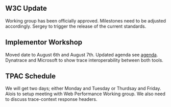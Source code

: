 ## W3C Update

Working group has been officially approved. Milestones need to be adjusted accordingly. Sergey to trigger the release of the current standards.

## Implementor Workshop

Moved date to August 6th and August 7th. Updated agenda see [agenda](https://docs.google.com/document/d/1ekFjRD9rUZsmI98-fcBu8abx7BpQgDbrJjDZ6FvnB-s/edit#). Dynatrace and Microsoft to show trace interoperability between both tools. 

## TPAC Schedule

We will get two days; either Monday and Tuesday or Thurdsay and Friday. Alois to setup meeting with Web Performance Working group. We also need to discuss trace-context response headers. 



